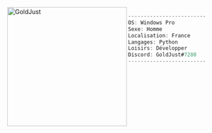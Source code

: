 <img align="left" src="[https://avatars.githubusercontent.com/u/28543376?v=4](https://cdn.discordapp.com/avatars/998317546614816879/4549cde189c4d96f3a3366414c15a357.png?size=4096)" alt="GoldJust" width="275" /> 

```csharp
-------------------------
OS: Windows Pro
Sexe: Homme
Localisation: France
Langages: Python
Loisirs: Développer
Discord: GoldJust#7280
-------------------------
```
